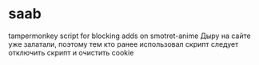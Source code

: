 # saab
tampermonkey script for blocking adds on smotret-anime
Дыру на сайте уже залатали, поэтому тем кто ранее использовал скрипт следует отключить скрипт и очистить cookie
